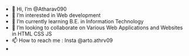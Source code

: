 - 👋 Hi, I’m @Atharav090
- 👀 I’m interested in Web development
- 🌱 I’m currently learning B.E. in Information Technology
- 💞️ I’m looking to collaborate on Various Web Applications and Websites in HTML CSS JS
- 📫 How to reach me : Insta @arto.athrv09
- 

<!---
Atharav090/Atharav090 is a ✨ special ✨ repository because its `README.md` (this file) appears on your GitHub profile.
You can click the Preview link to take a look at your changes.
--->
